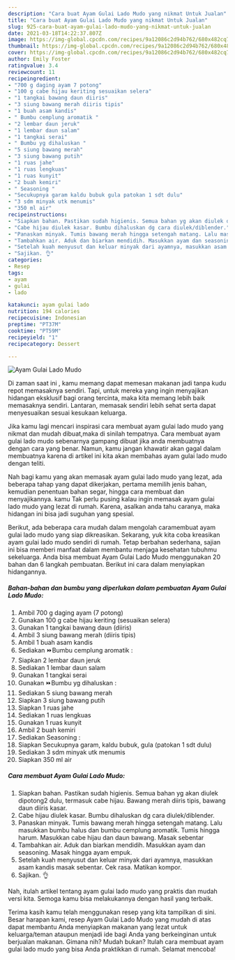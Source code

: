 ```yaml
---
description: "Cara buat Ayam Gulai Lado Mudo yang nikmat Untuk Jualan"
title: "Cara buat Ayam Gulai Lado Mudo yang nikmat Untuk Jualan"
slug: 925-cara-buat-ayam-gulai-lado-mudo-yang-nikmat-untuk-jualan
date: 2021-03-18T14:22:37.807Z
image: https://img-global.cpcdn.com/recipes/9a12086c2d94b762/680x482cq70/ayam-gulai-lado-mudo-foto-resep-utama.jpg
thumbnail: https://img-global.cpcdn.com/recipes/9a12086c2d94b762/680x482cq70/ayam-gulai-lado-mudo-foto-resep-utama.jpg
cover: https://img-global.cpcdn.com/recipes/9a12086c2d94b762/680x482cq70/ayam-gulai-lado-mudo-foto-resep-utama.jpg
author: Emily Foster
ratingvalue: 3.4
reviewcount: 11
recipeingredient:
- "700 g daging ayam 7 potong"
- "100 g cabe hijau keriting sesuaikan selera"
- "1 tangkai bawang daun diiris"
- "3 siung bawang merah diiris tipis"
- "1 buah asam kandis"
- " Bumbu cemplung aromatik "
- "2 lembar daun jeruk"
- "1 lembar daun salam"
- "1 tangkai serai"
- " Bumbu yg dihaluskan "
- "5 siung bawang merah"
- "3 siung bawang putih"
- "1 ruas jahe"
- "1 ruas lengkuas"
- "1 ruas kunyit"
- "2 buah kemiri"
- " Seasoning "
- "Secukupnya garam kaldu bubuk gula patokan 1 sdt dulu"
- "3 sdm minyak utk menumis"
- "350 ml air"
recipeinstructions:
- "Siapkan bahan. Pastikan sudah higienis. Semua bahan yg akan diulek dipotong2 dulu, termasuk cabe hijau. Bawang merah diiris tipis, bawang daun diiris kasar."
- "Cabe hijau diulek kasar. Bumbu dihaluskan dg cara diulek/diblender."
- "Panaskan minyak. Tumis bawang merah hingga setengah matang. Lalu masukkan bumbu halus dan bumbu cemplung aromatik. Tumis hingga harum. Masukkan cabe hijau dan daun bawang. Masak sebentar"
- "Tambahkan air. Aduk dan biarkan mendidih. Masukkan ayam dan seasoning. Masak hingga ayam empuk."
- "Setelah kuah menyusut dan keluar minyak dari ayamnya, masukkan asam kandis masak sebentar. Cek rasa. Matikan kompor."
- "Sajikan. 👌"
categories:
- Resep
tags:
- ayam
- gulai
- lado

katakunci: ayam gulai lado 
nutrition: 194 calories
recipecuisine: Indonesian
preptime: "PT37M"
cooktime: "PT59M"
recipeyield: "1"
recipecategory: Dessert

---
```



![Ayam Gulai Lado Mudo](https://img-global.cpcdn.com/recipes/9a12086c2d94b762/680x482cq70/ayam-gulai-lado-mudo-foto-resep-utama.jpg)

Di zaman  saat ini , kamu memang dapat memesan makanan jadi tanpa kudu repot memasaknya sendiri. Tapi, untuk mereka yang ingin menyajikan hidangan eksklusif bagi orang tercinta, maka kita memang lebih baik memasaknya sendiri. Lantaran, memasak sendiri lebih sehat serta dapat menyesuaikan sesuai kesukaan keluarga.

Jika kamu lagi mencari inspirasi cara membuat ayam gulai lado mudo yang nikmat dan mudah dibuat,maka di sinilah tempatnya. Cara membuat ayam gulai lado mudo  sebenarnya gampang dibuat jika anda membuatnya dengan cara yang benar. Namun, kamu jangan khawatir akan gagal dalam membuatnya 
karena di artikel ini kita akan membahas ayam gulai lado mudo dengan teliti.  



Nah bagi kamu yang akan memasak ayam gulai lado mudo yang lezat, ada beberapa tahap yang dapat dikerjakan, pertama memilih jenis bahan, kemudian penentuan bahan segar, hingga cara membuat dan menyajikannya. kamu Tak perlu pusing kalau ingin memasak ayam gulai lado mudo yang lezat di rumah. Karena, asalkan anda  tahu caranya, maka hidangan ini bisa jadi suguhan yang spesial.

Berikut, ada beberapa cara mudah dalam mengolah caramembuat ayam gulai lado mudo yang siap dikreasikan. Sekarang, yuk kita coba kreasikan ayam gulai lado mudo sendiri di rumah. Tetap berbahan sederhana, sajian ini bisa memberi manfaat dalam membantu menjaga kesehatan tubuhmu sekeluarga. Anda bisa membuat Ayam Gulai Lado Mudo menggunakan 20 bahan dan 6 langkah pembuatan. Berikut ini cara dalam menyiapkan hidangannya.

<!--inarticleads1-->

##### Bahan-bahan dan bumbu yang diperlukan dalam pembuatan Ayam Gulai Lado Mudo:

1. Ambil 700 g daging ayam (7 potong)
1. Gunakan 100 g cabe hijau keriting (sesuaikan selera)
1. Gunakan 1 tangkai bawang daun (diiris)
1. Ambil 3 siung bawang merah (diiris tipis)
1. Ambil 1 buah asam kandis
1. Sediakan  ⏩Bumbu cemplung aromatik :
1. Siapkan 2 lembar daun jeruk
1. Sediakan 1 lembar daun salam
1. Gunakan 1 tangkai serai
1. Gunakan  ⏩Bumbu yg dihaluskan :
1. Sediakan 5 siung bawang merah
1. Siapkan 3 siung bawang putih
1. Siapkan 1 ruas jahe
1. Sediakan 1 ruas lengkuas
1. Gunakan 1 ruas kunyit
1. Ambil 2 buah kemiri
1. Sediakan  Seasoning :
1. Siapkan Secukupnya garam, kaldu bubuk, gula (patokan 1 sdt dulu)
1. Sediakan 3 sdm minyak utk menumis
1. Siapkan 350 ml air




<!--inarticleads2-->

##### Cara membuat Ayam Gulai Lado Mudo:

1. Siapkan bahan. Pastikan sudah higienis. Semua bahan yg akan diulek dipotong2 dulu, termasuk cabe hijau. Bawang merah diiris tipis, bawang daun diiris kasar.
1. Cabe hijau diulek kasar. Bumbu dihaluskan dg cara diulek/diblender.
1. Panaskan minyak. Tumis bawang merah hingga setengah matang. Lalu masukkan bumbu halus dan bumbu cemplung aromatik. Tumis hingga harum. Masukkan cabe hijau dan daun bawang. Masak sebentar
1. Tambahkan air. Aduk dan biarkan mendidih. Masukkan ayam dan seasoning. Masak hingga ayam empuk.
1. Setelah kuah menyusut dan keluar minyak dari ayamnya, masukkan asam kandis masak sebentar. Cek rasa. Matikan kompor.
1. Sajikan. 👌




Nah, itulah artikel tentang  ayam gulai lado mudo  yang praktis dan mudah versi kita. Semoga kamu bisa melakukannya dengan hasil yang terbaik. 

Terima kasih kamu telah menggunakan resep yang kita tampilkan di sini. Besar harapan kami, resep  Ayam Gulai Lado Mudo yang mudah di atas dapat membantu Anda menyiapkan makanan yang lezat untuk keluarga/teman ataupun menjadi ide bagi Anda yang berkeinginan untuk berjualan makanan. Gimana nih? Mudah bukan? Itulah cara membuat ayam gulai lado mudo yang bisa Anda praktikkan di rumah. Selamat mencoba!

